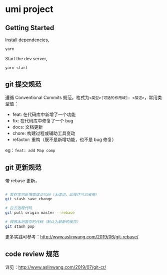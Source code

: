 <!--
 * @Author: Jack.zhang
 * @Date: 2021-01-13 14:02:45
 * @LastEditors: Jack.zhang
 * @LastEditTime: 2021-02-03 13:59:55
-->

# umi project

## Getting Started

Install dependencies,

```bash
yarn
```

Start the dev server,

```bash··
yarn start
```

## git 提交规范

遵循 Conventional Commits 规范，格式为`<类型>[可选的作用域]: <描述>`，常用类型值：

- feat: 在代码库中新增了一个功能
- fix: 在代码库中修复了一个 bug
- docs: 文档更新
- chore: 构建过程或辅助工具变动
- refactor: 重构（既不是新增功能，也不是 bug 修复）

eg：`feat: add Map comp`

## git 更新规范

带 rebase 更新，

```bash

# 暂存本地新增或改动代码（无改动，此操作可以省略）
git stash save change

# 拉去远程代码
git pull origin master --rebase

# 释放本地暂存的代码（默认为最新的缓存）
git stash pop

```

更多实践可参考：<http://www.aslinwang.com/2019/06/git-rebase/>

## code review 规范

详见：<http://www.aslinwang.com/2019/07/git-cr/>
